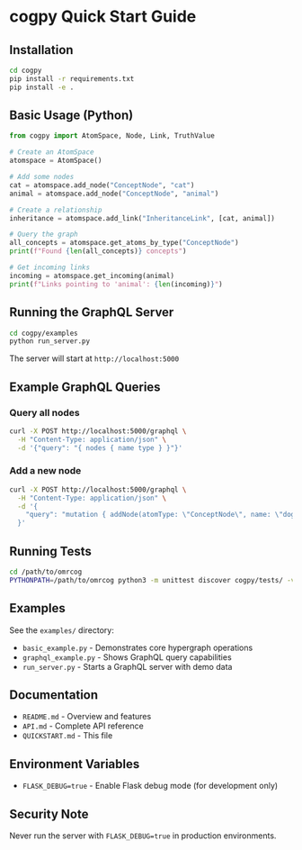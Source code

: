# cogpy Quick Start Guide

## Installation

```bash
cd cogpy
pip install -r requirements.txt
pip install -e .
```

## Basic Usage (Python)

```python
from cogpy import AtomSpace, Node, Link, TruthValue

# Create an AtomSpace
atomspace = AtomSpace()

# Add some nodes
cat = atomspace.add_node("ConceptNode", "cat")
animal = atomspace.add_node("ConceptNode", "animal")

# Create a relationship
inheritance = atomspace.add_link("InheritanceLink", [cat, animal])

# Query the graph
all_concepts = atomspace.get_atoms_by_type("ConceptNode")
print(f"Found {len(all_concepts)} concepts")

# Get incoming links
incoming = atomspace.get_incoming(animal)
print(f"Links pointing to 'animal': {len(incoming)}")
```

## Running the GraphQL Server

```bash
cd cogpy/examples
python run_server.py
```

The server will start at `http://localhost:5000`

## Example GraphQL Queries

### Query all nodes
```bash
curl -X POST http://localhost:5000/graphql \
  -H "Content-Type: application/json" \
  -d '{"query": "{ nodes { name type } }"}'
```

### Add a new node
```bash
curl -X POST http://localhost:5000/graphql \
  -H "Content-Type: application/json" \
  -d '{
    "query": "mutation { addNode(atomType: \"ConceptNode\", name: \"dog\") { node { id name } } }"
  }'
```

## Running Tests

```bash
cd /path/to/omrcog
PYTHONPATH=/path/to/omrcog python3 -m unittest discover cogpy/tests/ -v
```

## Examples

See the `examples/` directory:
- `basic_example.py` - Demonstrates core hypergraph operations
- `graphql_example.py` - Shows GraphQL query capabilities
- `run_server.py` - Starts a GraphQL server with demo data

## Documentation

- `README.md` - Overview and features
- `API.md` - Complete API reference
- `QUICKSTART.md` - This file

## Environment Variables

- `FLASK_DEBUG=true` - Enable Flask debug mode (for development only)

## Security Note

Never run the server with `FLASK_DEBUG=true` in production environments.

